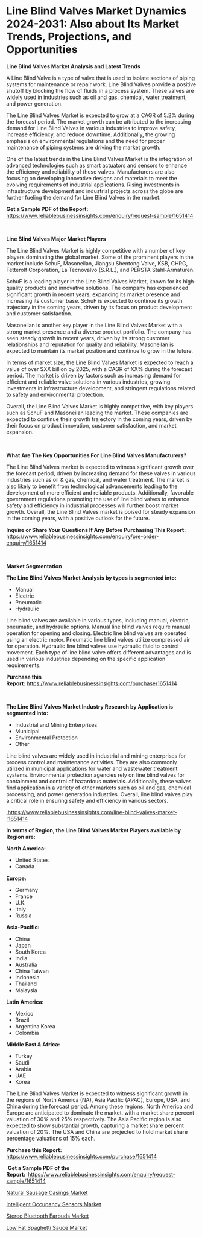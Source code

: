 <p><h1>Line Blind Valves Market Dynamics 2024-2031: Also about Its Market Trends, Projections, and Opportunities</h1></p><p><strong>Line Blind Valves Market Analysis and Latest Trends</strong></p>
<p><p>A Line Blind Valve is a type of valve that is used to isolate sections of piping systems for maintenance or repair work. Line Blind Valves provide a positive shutoff by blocking the flow of fluids in a process system. These valves are widely used in industries such as oil and gas, chemical, water treatment, and power generation.</p><p>The Line Blind Valves Market is expected to grow at a CAGR of 5.2% during the forecast period. The market growth can be attributed to the increasing demand for Line Blind Valves in various industries to improve safety, increase efficiency, and reduce downtime. Additionally, the growing emphasis on environmental regulations and the need for proper maintenance of piping systems are driving the market growth.</p><p>One of the latest trends in the Line Blind Valves Market is the integration of advanced technologies such as smart actuators and sensors to enhance the efficiency and reliability of these valves. Manufacturers are also focusing on developing innovative designs and materials to meet the evolving requirements of industrial applications. Rising investments in infrastructure development and industrial projects across the globe are further fueling the demand for Line Blind Valves in the market.</p></p>
<p><strong>Get a Sample PDF of the Report:&nbsp;</strong> <a href="https://www.reliablebusinessinsights.com/enquiry/request-sample/1651414">https://www.reliablebusinessinsights.com/enquiry/request-sample/1651414</a></p>
<p>&nbsp;</p>
<p><strong>Line Blind Valves Major Market Players</strong></p>
<p><p>The Line Blind Valves Market is highly competitive with a number of key players dominating the global market. Some of the prominent players in the market include SchuF, Masoneilan, Jiangsu Shentong Valve, KSB, CHRG, Fetterolf Corporation, La Tecnovalvo (S.R.L.), and PERSTA Stahl-Armaturen.</p><p>SchuF is a leading player in the Line Blind Valves Market, known for its high-quality products and innovative solutions. The company has experienced significant growth in recent years, expanding its market presence and increasing its customer base. SchuF is expected to continue its growth trajectory in the coming years, driven by its focus on product development and customer satisfaction.</p><p>Masoneilan is another key player in the Line Blind Valves Market with a strong market presence and a diverse product portfolio. The company has seen steady growth in recent years, driven by its strong customer relationships and reputation for quality and reliability. Masoneilan is expected to maintain its market position and continue to grow in the future.</p><p>In terms of market size, the Line Blind Valves Market is expected to reach a value of over $XX billion by 2025, with a CAGR of XX% during the forecast period. The market is driven by factors such as increasing demand for efficient and reliable valve solutions in various industries, growing investments in infrastructure development, and stringent regulations related to safety and environmental protection.</p><p>Overall, the Line Blind Valves Market is highly competitive, with key players such as SchuF and Masoneilan leading the market. These companies are expected to continue their growth trajectory in the coming years, driven by their focus on product innovation, customer satisfaction, and market expansion.</p></p>
<p>&nbsp;</p>
<p><strong>What Are The Key Opportunities For Line Blind Valves Manufacturers?</strong></p>
<p><p>The Line Blind Valves market is expected to witness significant growth over the forecast period, driven by increasing demand for these valves in various industries such as oil & gas, chemical, and water treatment. The market is also likely to benefit from technological advancements leading to the development of more efficient and reliable products. Additionally, favorable government regulations promoting the use of line blind valves to enhance safety and efficiency in industrial processes will further boost market growth. Overall, the Line Blind Valves market is poised for steady expansion in the coming years, with a positive outlook for the future.</p></p>
<p><strong>Inquire or Share Your Questions If Any Before Purchasing This Report:</strong> <a href="https://www.reliablebusinessinsights.com/enquiry/pre-order-enquiry/1651414">https://www.reliablebusinessinsights.com/enquiry/pre-order-enquiry/1651414</a></p>
<p>&nbsp;</p>
<p><strong>Market Segmentation</strong></p>
<p><strong>The Line Blind Valves Market Analysis by types is segmented into:</strong></p>
<p><ul><li>Manual</li><li>Electric</li><li>Pneumatic</li><li>Hydraulic</li></ul></p>
<p><p>Line blind valves are available in various types, including manual, electric, pneumatic, and hydraulic options. Manual line blind valves require manual operation for opening and closing. Electric line blind valves are operated using an electric motor. Pneumatic line blind valves utilize compressed air for operation. Hydraulic line blind valves use hydraulic fluid to control movement. Each type of line blind valve offers different advantages and is used in various industries depending on the specific application requirements.</p></p>
<p><strong>Purchase this Report:&nbsp;</strong><a href="https://www.reliablebusinessinsights.com/purchase/1651414">https://www.reliablebusinessinsights.com/purchase/1651414</a></p>
<p>&nbsp;</p>
<p><strong>The Line Blind Valves Market Industry Research by Application is segmented into:</strong></p>
<p><ul><li>Industrial and Mining Enterprises</li><li>Municipal</li><li>Environmental Protection</li><li>Other</li></ul></p>
<p><p>Line blind valves are widely used in industrial and mining enterprises for process control and maintenance activities. They are also commonly utilized in municipal applications for water and wastewater treatment systems. Environmental protection agencies rely on line blind valves for containment and control of hazardous materials. Additionally, these valves find application in a variety of other markets such as oil and gas, chemical processing, and power generation industries. Overall, line blind valves play a critical role in ensuring safety and efficiency in various sectors.</p></p>
<p><a href="https://www.reliablebusinessinsights.com/line-blind-valves-market-r1651414">&nbsp;https://www.reliablebusinessinsights.com/line-blind-valves-market-r1651414</a></p>
<p><strong>In terms of Region, the Line Blind Valves Market Players available by Region are:</strong></p>
<p>
    <p> <strong> North America: </strong>
        <ul>
            <li>United States</li>
            <li>Canada</li>
        </ul>
        </p> 
    <p> <strong> Europe: </strong>
        <ul>
            <li>Germany</li>
            <li>France</li>
            <li>U.K.</li>
            <li>Italy</li>
            <li>Russia</li>
        </ul>
        </p> 
    <p> <strong> Asia-Pacific: </strong>
        <ul>
            <li>China</li>
            <li>Japan</li>
            <li>South Korea</li>
            <li>India</li>
            <li>Australia</li>
            <li>China Taiwan</li>
            <li>Indonesia</li>
            <li>Thailand</li>
            <li>Malaysia</li>
        </ul>
        </p> 
    <p> <strong> Latin America: </strong>
        <ul>
            <li>Mexico</li>
            <li>Brazil</li>
            <li>Argentina Korea</li>
            <li>Colombia</li>
        </ul>
        </p> 
    <p> <strong> Middle East & Africa: </strong>
        <ul>
            <li>Turkey</li>
            <li>Saudi</li>
            <li>Arabia</li>
            <li>UAE</li>
            <li>Korea</li>
        </ul>
    </p>
    </p>
<p><p>The Line Blind Valves Market is expected to witness significant growth in the regions of North America (NA), Asia Pacific (APAC), Europe, USA, and China during the forecast period. Among these regions, North America and Europe are anticipated to dominate the market, with a market share percent valuation of 30% and 25% respectively. The Asia Pacific region is also expected to show substantial growth, capturing a market share percent valuation of 20%. The USA and China are projected to hold market share percentage valuations of 15% each.</p></p>
<p><strong>Purchase this Report: </strong><a href="https://www.reliablebusinessinsights.com/purchase/1651414">https://www.reliablebusinessinsights.com/purchase/1651414</a></p>
<p>&nbsp;<strong>Get a Sample PDF of the Report:&nbsp;&nbsp;</strong><a href="https://www.reliablebusinessinsights.com/enquiry/request-sample/1651414">https://www.reliablebusinessinsights.com/enquiry/request-sample/1651414</a></p>
<p><strong></strong></p>
<p><p><a href="https://medium.com/@shawnsmithv6981/natural-sausage-casings-market-industry-trends-and-forecast-for-period-from-2024-to-2031-39453e59bb7a">Natural Sausage Casings Market</a></p><p><a href="https://github.com/amapolalg/Market-Research-Report-List-1/blob/main/intelligent-occupancy-sensors-market.md">Intelligent Occupancy Sensors Market</a></p><p><a href="https://github.com/nathandecarvalho/Market-Research-Report-List-4/blob/main/stereo-bluetooth-earbuds-market.md">Stereo Bluetooth Earbuds Market</a></p><p><a href="https://medium.com/@stephaniewynterk14/comprehensive-analysis-of-the-global-low-fat-spaghetti-sauce-market-growth-trends-market-93d25fb10671">Low Fat Spaghetti Sauce Market</a></p></p>